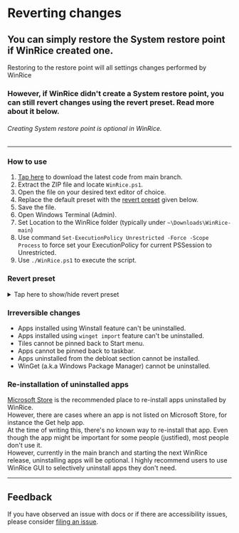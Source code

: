 # Reverting changes

## You can simply restore the System restore point if WinRice created one.
Restoring to the restore point will all settings changes performed by WinRice
### However, if WinRice didn't create a System restore point, you can still revert changes using the revert preset. Read more about it below.
###### Creating System restore point is optional in WinRice.
***

### How to use
1. [Tap here](https://github.com/pratyakshm/WinRice/archive/refs/heads/main.zip) to download the latest code from main branch. 
2. Extract the ZIP file and locate `WinRice.ps1`.
3. Open the file on your desired text editor of choice.
4. Replace the default preset with the [revert preset](https://github.com/pratyakshm/WinRice/blob/main/doc/REVERT.md#revert-preset) given below.
5. Save the file.
6. Open Windows Terminal (Admin).
7. Set Location to the WinRice folder (typically under `~\Downloads\WinRice-main`)
8. Use command ``Set-ExecutionPolicy Unrestricted -Force -Scope Process`` to force set your ExecutionPolicy for current PSSession to Unrestricted.
9. Use ``./WinRice.ps1`` to execute the script.

### Revert preset
<details><summary>Tap here to show/hide revert preset</summary>

```
# Revert preset
$tasks = @(

### Maintenance Tasks ###
	"WinRice",
	"OSBuildInfo",
	# "CreateSystemRestore",
	"Activity",

### Apps & Features ###
	"AppsFeatures",
	#"InstallFrameworks",
	"UninstallFrameworks",
	#"InstallWinGet",
	#"EnableExperimentsWinGet",
	"DisableExperimentsWinGet",
	#"MicrosoftStore",
	#"Install7zip", 
	"Uninstall7zip",
	#"WinGetImport",
	#"Winstall", 
	#"InstallHEVC", 
	"UninstallHEVC",
	#"Widgets",
	#"InstallFonts", 
	"UninstallFonts",
	#"UninstallApps", "Activity", 
	#"WebApps",
	#"UninstallConnect",
	#"UnpinStartTiles", "Activity", 
	#"UnpinAppsFromTaskbar", 
	#"UninstallOneDrive", "Activity",
	"InstallOneDrive",
	#"UninstallFeatures", "Activity", 
	"InstallFeatures", "Activity", 
	#"EnableWSL", "Activity", 
	"DisableWSL",
	#"EnabledotNET3.5", "Activity", 
	"DisabledotNET3.5",
	#"EnableSandbox",
	"DisableSandbox",
	#"SetPhotoViewerAssociation",
	"UnsetPhotoViewerAssociation",
	"ChangesDone",

### Privacy & Security ###
	"PrivacySecurity",
	#"DisableActivityHistory",	
	 "EnableActivityHistory",
	#"DisableAdvertisingID",			
	 "EnableAdvertisingID",
	#"DisableBackgroundApps",        
	 "EnableBackgroundApps",
	#"DisableFeedback",		       
	 "EnableFeedback",
	#"DisableInkHarvesting",			
	 "EnableInkHarvesting",
	#"DisableLangAccess",  		    
	 "EnableLangAccess",
	#"DisableLocationTracking",      
	 "EnableLocationTracking",
	#"DisableMapUpdates",			
	 "EnableMapsUpdates",
	#"DisableSpeechRecognition",		
	 "EnableSpeechRecognition",
	#"DisableSilentInstallApps",
	 "EnableSilentInstallApps",
	#"HideSuggestedContentInSettings",
	 "ShowSuggestedContentInSettings",
	#"HideSuggestedContentInStart",
	 "ShowSuggestedContentInStart",
	#"DisableTailoredExperiences",	
	 "EnableTailoredExperiences",
	#"DisableTelemetry",				
	 "EnableTelemetry",
	#"EnableClipboard",				
	 "DisableClipboard",
	#"AutoLoginPostUpdate", 		    
	 "StayOnLockscreenPostUpdate",
	"ChangesDone",

### Tasks & Services ###
	"TasksServices",
	#"DisableStorageSense",		   
	 "EnableStorageSense",
	#"DisableReservedStorage",	   
	 "EnableReservedStorage",
	#"DisableAutoplay",             
	 "EnableAutoplay",
	#"DisableAutorun",              
	 "EnableAutorun",
	#"SetBIOSTimeUTC",              
	 "SetBIOSTimeLocal",
	#"EnableNumLock",			   
	 "DisableNumLock",
	#"DisableServices",			   
	 "EnableServices",
	#"DisableTasks",				   
	 "EnableTasks",
	#"SetupWindowsUpdate",		   
	 "ResetWindowsUpdate",
	#"EnablePowerdownAfterShutdown",
	 "DisablePowerdownAfterShutdown",
	"ChangesDone",

### Windows Explorer ###
	"PrintExplorerChanges",
	#"EnablePrtScrToSnip",		   
	 "DisablePrtScrSnip",
	#"DisableStickyKeys",           
	 "EnableStickyKeys",
	#"SetExplorerThisPC",           
	 "SetExplorerQuickAccess",
        #"Hide3DObjects",      		   
	 "Restore3DObjects",
	#"HideSearchBar",			   
	 "RestoreSearchBar"
	#"HideTaskView",                
	 "RestoreTaskView",
	# "HideCortana",			       
	 "RestoreCortana",
	# "HideMeetNow",				   
	 "RestoreMeetNow",
	# "DisableTaskbarFeed",		   
	 "EnableTaskbarFeed",  (News and Interests)
	#"DisableWidgetsItem",
	"EnableWidgetsItem",
	#"DisableChatItem",
	"EnableChatItem",
	"ChangesDone",

###  Tasks after successful run ###
	"Activity",
	"Success"
)
```
</details>


### Irreversible changes
- Apps installed using Winstall feature can't be uninstalled.
- Apps installed using ``winget import`` feature can't be uninstalled.
- Tiles cannot be pinned back to Start menu.
- Apps cannot be pinned back to taskbar.
- Apps uninstalled from the debloat section cannot be installed.
- WinGet (a.k.a Windows Package Manager) cannot be uninstalled.

### Re-installation of uninstalled apps
[Microsoft Store](ms-windows-store:) is the recommended place to re-install apps uninstalled by WinRice.  
However, there are cases where an app is not listed on Microsoft Store, for instance the Get help app.  
At the time of writing this, there's no known way to re-install that app. Even though the app might be important for some people (justified), most people don't use it.  
However, currently in the main branch and starting the next WinRice release, uninstalling apps will be optional.
I highly recommend users to use WinRice GUI to selectively uninstall apps they don't need.

***

## Feedback
If you have observed an issue with docs or if there are accessibility issues, please consider [filing an issue](https://github.com/pratyakshm/WinRice/issues/new?assignees=pratyakshm&labels=Issue-Docs&template=doc_issue.yaml&title=Docs+issue%3A+).